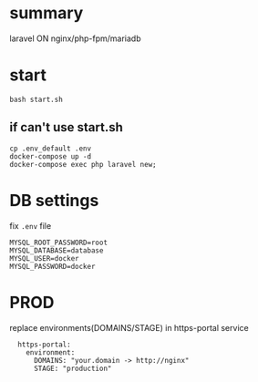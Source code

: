 # summary
laravel ON nginx/php-fpm/mariadb

# start
```
bash start.sh
```
## if can't use start.sh
```
cp .env_default .env
docker-compose up -d
docker-compose exec php laravel new;
```

# DB settings
fix ```.env``` file
```
MYSQL_ROOT_PASSWORD=root
MYSQL_DATABASE=database
MYSQL_USER=docker
MYSQL_PASSWORD=docker
```

# PROD
replace environments(DOMAINS/STAGE) in https-portal service
```
  https-portal:
    environment:
      DOMAINS: "your.domain -> http://nginx"
      STAGE: "production"
```
